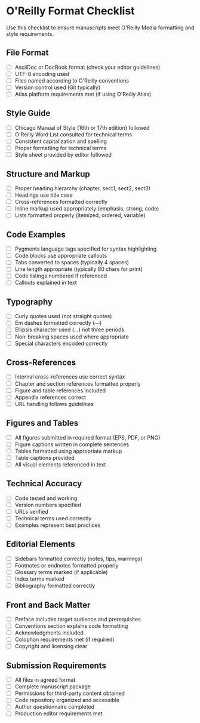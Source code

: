 # O'Reilly Format Checklist

Use this checklist to ensure manuscripts meet O'Reilly Media formatting and style requirements.

## File Format

- [ ] AsciiDoc or DocBook format (check your editor guidelines)
- [ ] UTF-8 encoding used
- [ ] Files named according to O'Reilly conventions
- [ ] Version control used (Git typically)
- [ ] Atlas platform requirements met (if using O'Reilly Atlas)

## Style Guide

- [ ] Chicago Manual of Style (16th or 17th edition) followed
- [ ] O'Reilly Word List consulted for technical terms
- [ ] Consistent capitalization and spelling
- [ ] Proper formatting for technical terms
- [ ] Style sheet provided by editor followed

## Structure and Markup

- [ ] Proper heading hierarchy (chapter, sect1, sect2, sect3)
- [ ] Headings use title case
- [ ] Cross-references formatted correctly
- [ ] Inline markup used appropriately (emphasis, strong, code)
- [ ] Lists formatted properly (itemized, ordered, variable)

## Code Examples

- [ ] Pygments language tags specified for syntax highlighting
- [ ] Code blocks use appropriate callouts
- [ ] Tabs converted to spaces (typically 4 spaces)
- [ ] Line length appropriate (typically 80 chars for print)
- [ ] Code listings numbered if referenced
- [ ] Callouts explained in text

## Typography

- [ ] Curly quotes used (not straight quotes)
- [ ] Em dashes formatted correctly (—)
- [ ] Ellipsis character used (…) not three periods
- [ ] Non-breaking spaces used where appropriate
- [ ] Special characters encoded correctly

## Cross-References

- [ ] Internal cross-references use correct syntax
- [ ] Chapter and section references formatted properly
- [ ] Figure and table references included
- [ ] Appendix references correct
- [ ] URL handling follows guidelines

## Figures and Tables

- [ ] All figures submitted in required format (EPS, PDF, or PNG)
- [ ] Figure captions written in complete sentences
- [ ] Tables formatted using appropriate markup
- [ ] Table captions provided
- [ ] All visual elements referenced in text

## Technical Accuracy

- [ ] Code tested and working
- [ ] Version numbers specified
- [ ] URLs verified
- [ ] Technical terms used correctly
- [ ] Examples represent best practices

## Editorial Elements

- [ ] Sidebars formatted correctly (notes, tips, warnings)
- [ ] Footnotes or endnotes formatted properly
- [ ] Glossary terms marked (if applicable)
- [ ] Index terms marked
- [ ] Bibliography formatted correctly

## Front and Back Matter

- [ ] Preface includes target audience and prerequisites
- [ ] Conventions section explains code formatting
- [ ] Acknowledgments included
- [ ] Colophon requirements met (if required)
- [ ] Copyright and licensing clear

## Submission Requirements

- [ ] All files in agreed format
- [ ] Complete manuscript package
- [ ] Permissions for third-party content obtained
- [ ] Code repository organized and accessible
- [ ] Author questionnaire completed
- [ ] Production editor requirements met
